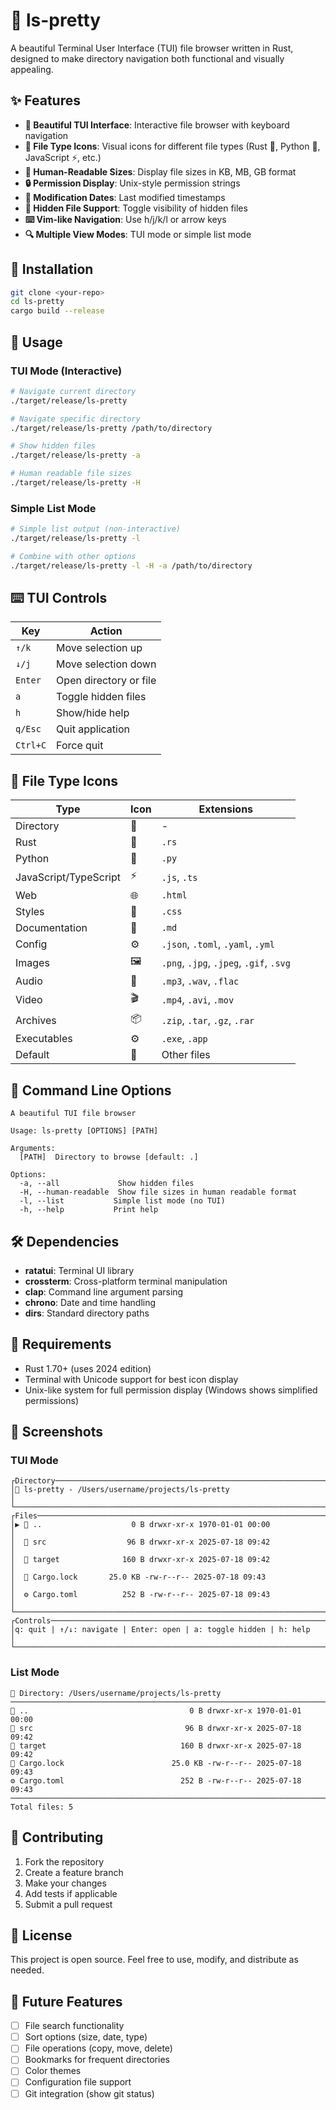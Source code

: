 # 📁 ls-pretty

A beautiful Terminal User Interface (TUI) file browser written in Rust, designed to make directory navigation both functional and visually appealing.

## ✨ Features

- **🎨 Beautiful TUI Interface**: Interactive file browser with keyboard navigation
- **📱 File Type Icons**: Visual icons for different file types (Rust 🦀, Python 🐍, JavaScript ⚡, etc.)
- **📏 Human-Readable Sizes**: Display file sizes in KB, MB, GB format
- **🔒 Permission Display**: Unix-style permission strings
- **📅 Modification Dates**: Last modified timestamps
- **👻 Hidden File Support**: Toggle visibility of hidden files
- **⌨️ Vim-like Navigation**: Use h/j/k/l or arrow keys
- **🔍 Multiple View Modes**: TUI mode or simple list mode

## 🚀 Installation

```bash
git clone <your-repo>
cd ls-pretty
cargo build --release
```

## 📖 Usage

### TUI Mode (Interactive)
```bash
# Navigate current directory
./target/release/ls-pretty

# Navigate specific directory
./target/release/ls-pretty /path/to/directory

# Show hidden files
./target/release/ls-pretty -a

# Human readable file sizes
./target/release/ls-pretty -H
```

### Simple List Mode
```bash
# Simple list output (non-interactive)
./target/release/ls-pretty -l

# Combine with other options
./target/release/ls-pretty -l -H -a /path/to/directory
```

## ⌨️ TUI Controls

| Key | Action |
|-----|--------|
| `↑/k` | Move selection up |
| `↓/j` | Move selection down |
| `Enter` | Open directory or file |
| `a` | Toggle hidden files |
| `h` | Show/hide help |
| `q/Esc` | Quit application |
| `Ctrl+C` | Force quit |

## 📂 File Type Icons

| Type | Icon | Extensions |
|------|------|------------|
| Directory | 📁 | - |
| Rust | 🦀 | `.rs` |
| Python | 🐍 | `.py` |
| JavaScript/TypeScript | ⚡ | `.js`, `.ts` |
| Web | 🌐 | `.html` |
| Styles | 🎨 | `.css` |
| Documentation | 📝 | `.md` |
| Config | ⚙️ | `.json`, `.toml`, `.yaml`, `.yml` |
| Images | 🖼️ | `.png`, `.jpg`, `.jpeg`, `.gif`, `.svg` |
| Audio | 🎵 | `.mp3`, `.wav`, `.flac` |
| Video | 🎬 | `.mp4`, `.avi`, `.mov` |
| Archives | 📦 | `.zip`, `.tar`, `.gz`, `.rar` |
| Executables | ⚙️ | `.exe`, `.app` |
| Default | 📄 | Other files |

## 🎯 Command Line Options

```
A beautiful TUI file browser

Usage: ls-pretty [OPTIONS] [PATH]

Arguments:
  [PATH]  Directory to browse [default: .]

Options:
  -a, --all             Show hidden files
  -H, --human-readable  Show file sizes in human readable format
  -l, --list           Simple list mode (no TUI)
  -h, --help           Print help
```

## 🛠️ Dependencies

- **ratatui**: Terminal UI library
- **crossterm**: Cross-platform terminal manipulation
- **clap**: Command line argument parsing
- **chrono**: Date and time handling
- **dirs**: Standard directory paths

## 🚧 Requirements

- Rust 1.70+ (uses 2024 edition)
- Terminal with Unicode support for best icon display
- Unix-like system for full permission display (Windows shows simplified permissions)

## 🎨 Screenshots

### TUI Mode
```
┌Directory─────────────────────────────────────────────────────────────────┐
│📁 ls-pretty - /Users/username/projects/ls-pretty                        │
└──────────────────────────────────────────────────────────────────────────┘
┌Files─────────────────────────────────────────────────────────────────────┐
│▶ 📁 ..                    0 B drwxr-xr-x 1970-01-01 00:00               │
│  📁 src                  96 B drwxr-xr-x 2025-07-18 09:42               │
│  📁 target              160 B drwxr-xr-x 2025-07-18 09:42               │
│  📄 Cargo.lock       25.0 KB -rw-r--r-- 2025-07-18 09:43               │
│  ⚙️ Cargo.toml          252 B -rw-r--r-- 2025-07-18 09:43               │
└──────────────────────────────────────────────────────────────────────────┘
┌Controls──────────────────────────────────────────────────────────────────┐
│q: quit | ↑/↓: navigate | Enter: open | a: toggle hidden | h: help       │
└──────────────────────────────────────────────────────────────────────────┘
```

### List Mode
```
📁 Directory: /Users/username/projects/ls-pretty
────────────────────────────────────────────────────────────────────────────────
📁 ..                                    0 B drwxr-xr-x 1970-01-01 00:00
📁 src                                  96 B drwxr-xr-x 2025-07-18 09:42
📁 target                              160 B drwxr-xr-x 2025-07-18 09:42
📄 Cargo.lock                        25.0 KB -rw-r--r-- 2025-07-18 09:43
⚙️ Cargo.toml                          252 B -rw-r--r-- 2025-07-18 09:43
────────────────────────────────────────────────────────────────────────────────
Total files: 5
```

## 🤝 Contributing

1. Fork the repository
2. Create a feature branch
3. Make your changes
4. Add tests if applicable
5. Submit a pull request

## 📄 License

This project is open source. Feel free to use, modify, and distribute as needed.

## 🔮 Future Features

- [ ] File search functionality
- [ ] Sort options (size, date, type)
- [ ] File operations (copy, move, delete)
- [ ] Bookmarks for frequent directories
- [ ] Color themes
- [ ] Configuration file support
- [ ] Git integration (show git status)